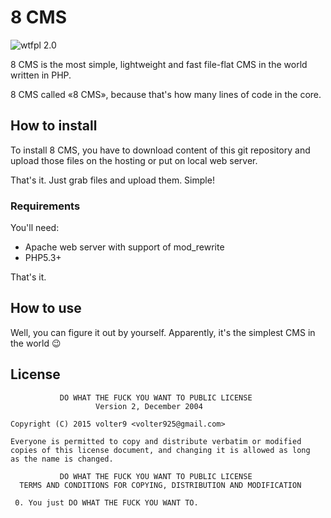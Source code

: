 # 8 CMS

![wtfpl 2.0](http://www.wtfpl.net/wp-content/uploads/2012/12/wtfpl-badge-2.png)

8 CMS is the most simple, lightweight and fast file-flat CMS in the world written in PHP.

8 CMS called «8 CMS», because that's how many lines of code in the core.

## How to install

To install 8 CMS, you have to download content of this git repository and upload 
those files on the hosting or put on local web server.

That's it. Just grab files and upload them. Simple!

### Requirements 

You'll need:

* Apache web server with support of mod_rewrite
* PHP5.3+

That's it.

## How to use

Well, you can figure it out by yourself. Apparently, it's the simplest CMS in the world :wink:

## License

               DO WHAT THE FUCK YOU WANT TO PUBLIC LICENSE
                       Version 2, December 2004

    Copyright (C) 2015 volter9 <volter925@gmail.com>

    Everyone is permitted to copy and distribute verbatim or modified
    copies of this license document, and changing it is allowed as long
    as the name is changed.

               DO WHAT THE FUCK YOU WANT TO PUBLIC LICENSE
      TERMS AND CONDITIONS FOR COPYING, DISTRIBUTION AND MODIFICATION

     0. You just DO WHAT THE FUCK YOU WANT TO.